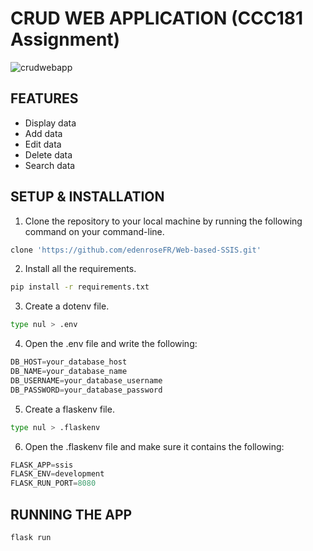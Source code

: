 # CRUD WEB APPLICATION (CCC181 Assignment)

![crudwebapp](https://github.com/edenroseFR/Web-based-SSIS/blob/main/readme_files/image.PNG)
## FEATURES
- Display data
- Add data
- Edit data
- Delete data
- Search data

## SETUP & INSTALLATION
1. Clone the repository to your local machine by running the following command on your command-line.
```bash
clone 'https://github.com/edenroseFR/Web-based-SSIS.git'
```
2. Install all the requirements.
```bash
pip install -r requirements.txt
```
3. Create a dotenv file.
```bash
type nul > .env
```
4. Open the .env file and write the following:
```python
DB_HOST=your_database_host
DB_NAME=your_database_name
DB_USERNAME=your_database_username
DB_PASSWORD=your_database_password
```
5. Create a flaskenv file.
```bash
type nul > .flaskenv
```
6. Open the .flaskenv file and make sure it contains the following:
```python
FLASK_APP=ssis
FLASK_ENV=development
FLASK_RUN_PORT=8080
```

## RUNNING THE APP
```bash
flask run
```
